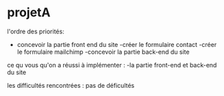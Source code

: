 # projetA
l'ordre des priorités:
- concevoir la partie front end du site
-créer le formulaire contact
-créer le formulaire mailchimp
-concevoir la partie back-end du site

ce qu vous qu'on a réussi à implémenter :
-la partie front-end et back-end du site

 les difficultés rencontrées :
pas de déficultés
